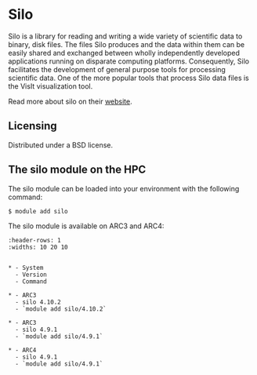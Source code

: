 # Silo

Silo is a library for reading and writing a wide variety of scientific data to binary, disk files. The files Silo produces and the data within them can be easily shared and exchanged between wholly independently developed applications running on disparate computing platforms. Consequently, Silo facilitates the development of general purpose tools for processing scientific data. One of the more popular tools that process Silo data files is the VisIt visualization tool.



Read more about silo on their [website](https://wci.llnl.gov/simulation/computer-codes/silo/).





## Licensing 

Distributed under a BSD license.



## The silo module on the HPC

The silo module can be loaded into your environment with the following command:

```bash
$ module add silo
```

The silo module is available on ARC3 and ARC4:

```{list-table}
:header-rows: 1
:widths: 10 20 10


* - System
  - Version
  - Command

* - ARC3
  - silo 4.10.2
  - `module add silo/4.10.2`

* - ARC3
  - silo 4.9.1
  - `module add silo/4.9.1`

* - ARC4
  - silo 4.9.1
  - `module add silo/4.9.1`

```